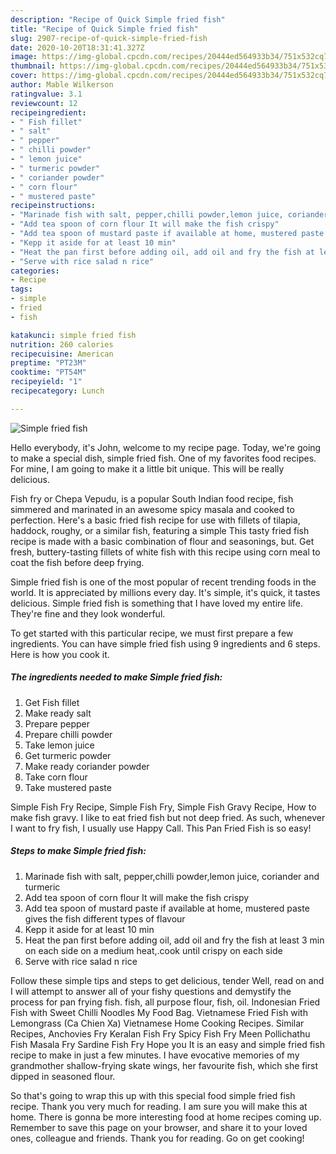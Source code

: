 ```yaml
---
description: "Recipe of Quick Simple fried fish"
title: "Recipe of Quick Simple fried fish"
slug: 2907-recipe-of-quick-simple-fried-fish
date: 2020-10-20T18:31:41.327Z
image: https://img-global.cpcdn.com/recipes/20444ed564933b34/751x532cq70/simple-fried-fish-recipe-main-photo.jpg
thumbnail: https://img-global.cpcdn.com/recipes/20444ed564933b34/751x532cq70/simple-fried-fish-recipe-main-photo.jpg
cover: https://img-global.cpcdn.com/recipes/20444ed564933b34/751x532cq70/simple-fried-fish-recipe-main-photo.jpg
author: Mable Wilkerson
ratingvalue: 3.1
reviewcount: 12
recipeingredient:
- " Fish fillet"
- " salt"
- " pepper"
- " chilli powder"
- " lemon juice"
- " turmeric powder"
- " coriander powder"
- " corn flour"
- " mustered paste"
recipeinstructions:
- "Marinade fish with salt, pepper,chilli powder,lemon juice, coriander and turmeric"
- "Add tea spoon of corn flour It will make the fish crispy"
- "Add tea spoon of mustard paste if available at home, mustered paste gives the fish different types of flavour"
- "Kepp it aside for at least 10 min"
- "Heat the pan first before adding oil, add oil and fry the fish at least 3 min on each side on a medium heat,.cook until crispy on each side"
- "Serve with rice salad n rice"
categories:
- Recipe
tags:
- simple
- fried
- fish

katakunci: simple fried fish 
nutrition: 260 calories
recipecuisine: American
preptime: "PT23M"
cooktime: "PT54M"
recipeyield: "1"
recipecategory: Lunch

---
```



![Simple fried fish](https://img-global.cpcdn.com/recipes/20444ed564933b34/751x532cq70/simple-fried-fish-recipe-main-photo.jpg)

Hello everybody, it's John, welcome to my recipe page. Today, we're going to make a special dish, simple fried fish. One of my favorites food recipes. For mine, I am going to make it a little bit unique. This will be really delicious.

Fish fry or Chepa Vepudu, is a popular South Indian food recipe, fish simmered and marinated in an awesome spicy masala and cooked to perfection. Here&#39;s a basic fried fish recipe for use with fillets of tilapia, haddock, roughy, or a similar fish, featuring a simple This tasty fried fish recipe is made with a basic combination of flour and seasonings, but. Get fresh, buttery-tasting fillets of white fish with this recipe using corn meal to coat the fish before deep frying.

Simple fried fish is one of the most popular of recent trending foods in the world. It is appreciated by millions every day. It's simple, it's quick, it tastes delicious. Simple fried fish is something that I have loved my entire life. They're fine and they look wonderful.


To get started with this particular recipe, we must first prepare a few ingredients. You can have simple fried fish using 9 ingredients and 6 steps. Here is how you cook it.

<!--inarticleads1-->

##### The ingredients needed to make Simple fried fish:

1. Get  Fish fillet
1. Make ready  salt
1. Prepare  pepper
1. Prepare  chilli powder
1. Take  lemon juice
1. Get  turmeric powder
1. Make ready  coriander powder
1. Take  corn flour
1. Take  mustered paste


Simple Fish Fry Recipe, Simple Fish Fry, Simple Fish Gravy Recipe, How to make fish gravy. I like to eat fried fish but not deep fried. As such, whenever I want to fry fish, I usually use Happy Call. This Pan Fried Fish is so easy! 

<!--inarticleads2-->

##### Steps to make Simple fried fish:

1. Marinade fish with salt, pepper,chilli powder,lemon juice, coriander and turmeric
1. Add tea spoon of corn flour It will make the fish crispy
1. Add tea spoon of mustard paste if available at home, mustered paste gives the fish different types of flavour
1. Kepp it aside for at least 10 min
1. Heat the pan first before adding oil, add oil and fry the fish at least 3 min on each side on a medium heat,.cook until crispy on each side
1. Serve with rice salad n rice


Follow these simple tips and steps to get delicious, tender Well, read on and I will attempt to answer all of your fishy questions and demystify the process for pan frying fish. fish, all purpose flour, fish, oil. Indonesian Fried Fish with Sweet Chilli Noodles My Food Bag. Vietnamese Fried Fish with Lemongrass (Ca Chien Xa) Vietnamese Home Cooking Recipes. Similar Recipes, Anchovies Fry Keralan Fish Fry Spicy Fish Fry Meen Pollichathu Fish Masala Fry Sardine Fish Fry Hope you It is an easy and simple fried fish recipe to make in just a few minutes. I have evocative memories of my grandmother shallow-frying skate wings, her favourite fish, which she first dipped in seasoned flour. 

So that's going to wrap this up with this special food simple fried fish recipe. Thank you very much for reading. I am sure you will make this at home. There is gonna be more interesting food at home recipes coming up. Remember to save this page on your browser, and share it to your loved ones, colleague and friends. Thank you for reading. Go on get cooking!
